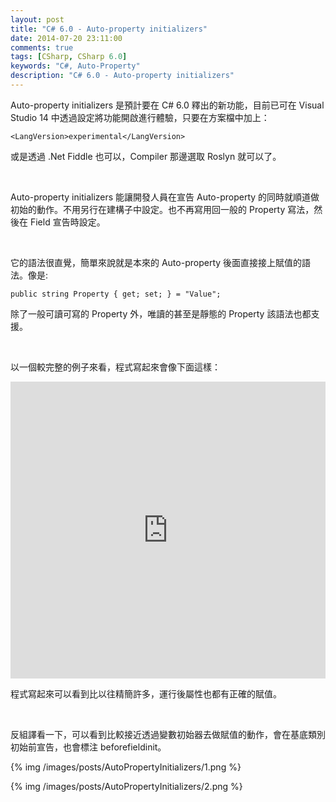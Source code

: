 ```yaml
---
layout: post
title: "C# 6.0 - Auto-property initializers"
date: 2014-07-20 23:11:00
comments: true
tags: [CSharp, CSharp 6.0]
keywords: "C#, Auto-Property"
description: "C# 6.0 - Auto-property initializers"
---
```


Auto-property initializers 是預計要在 C# 6.0 釋出的新功能，目前已可在 Visual Studio 14 中透過設定將功能開啟進行體驗，只要在方案檔中加上： 

<!-- More -->

    <LangVersion>experimental</LangVersion> 


或是透過 .Net Fiddle 也可以，Compiler 那邊選取 Roslyn 就可以了。  

<br/>

Auto-property initializers 能讓開發人員在宣告 Auto-property 的同時就順道做初始的動作。不用另行在建構子中設定。也不再寫用回一般的 Property 寫法，然後在 Field 宣告時設定。 

<br/>

它的語法很直覺，簡單來說就是本來的 Auto-property 後面直接接上賦值的語法。像是: 

    public string Property { get; set; } = "Value";


除了一般可讀可寫的 Property 外，唯讀的甚至是靜態的 Property 該語法也都支援。 

<br/>

以一個較完整的例子來看，程式寫起來會像下面這樣：

<iframe width="100%" height="475" src="https://dotnetfiddle.net/Widget/jg1JXQ" frameborder="0"></iframe>  

<br/>

程式寫起來可以看到比以往精簡許多，運行後屬性也都有正確的賦值。  

<br/>

反組譯看一下，可以看到比較接近透過變數初始器去做賦值的動作，會在基底類別初始前宣告，也會標注 beforefieldinit。

{% img /images/posts/AutoPropertyInitializers/1.png %}

{% img /images/posts/AutoPropertyInitializers/2.png %}

